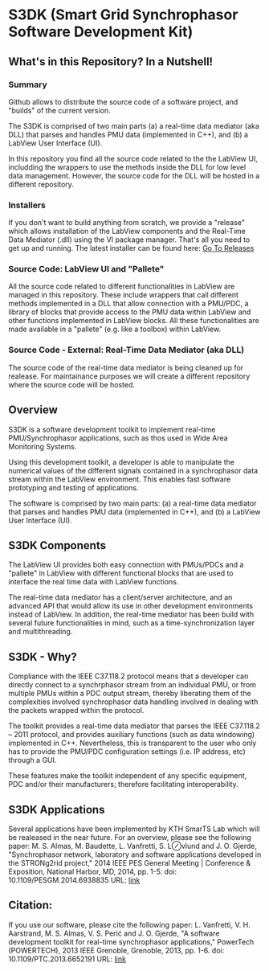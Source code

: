 # S3DK (Smart Grid Synchrophasor Software Development Kit)

## What's in this Repository? In a Nutshell!

### Summary
Github allows to distribute the source code of a software project, and "builds" of the current version.

The S3DK is comprised of two main parts (a) a real-time data mediator (aka DLL) that parses and handles PMU data (implemented in C++), and (b) a LabView User Interface (UI).

In this repository you find all the source code related to the the LabView UI, includding the wrappers to use the methods inside the DLL for low level data management.
However, the source code for the DLL will be hosted in a different repository.

### Installers
If you don't want to build anything from scratch, we provide a "release" which allows installation of the LabView components and the Real-Time Data Mediator (.dll) using the VI package manager. That's all you need to get up and running. The latest installer can be found here: [Go To Releases](https://github.com/SmarTS-Lab-Parapluie/S3DK/releases)

### Source Code: LabView UI and "Pallete"
All the source code related to different functionalities in LabView are managed in this repository. These include wrappers that call different methods implemented in a DLL that allow connection with a PMU/PDC, a library of blocks that provide access to the PMU data within LabView and other functions implemented in LabView blocks. All these functionalities are made available in a "pallete" (e.g. like a toolbox) within LabView.

### Source Code - External: Real-Time Data Mediator (aka DLL)
The source code of the real-time data mediator is being cleaned up for realease. For maintainance purposes we will create a different repository where the source code will be hosted.

## Overview
S3DK is a software development toolkit to implement real-time PMU/Synchrophasor applications, such as thos used in Wide Area Monitoring Systems. 

Using this development toolkit, a developer is able to manipulate the numerical values of the different signals contained in a synchrophasor data stream within the LabView environment. 
This enables fast software prototyping and testing of applications.

The software is comprised by two main parts: (a) a real-time data mediator that parses and handles PMU data (implemented in C++), and (b) a LabView User Interface (UI).

## S3DK Components
The LabView UI provides both easy connection with PMUs/PDCs and a "pallete" in LabView with different functional blocks that are used to interface the real time data with LabView functions.

The real-time data mediator has a client/server architecture, and an advanced API that would allow its use in other development environments instead of LabView. 
In addition, the real-time mediator has been build with several future functionalities in mind, such as a time-synchronization layer and multithreading.

## S3DK - Why?
Compliance with the IEEE C37.118.2 protocol means that a developer can directly connect to a synchrphasor stream from an individual PMU, or from multiple PMUs within a PDC output stream, thereby liberating them of the complexities involved synchrophasor data handling involved in dealing with the packets wrapped within the protocol.

The toolkit provides a real-time data mediator that parses the IEEE C37.118.2 – 2011 protocol, and provides auxiliary functions (such as data windowing) implemented in C++.
Nevertheless, this is transparent to the user who only has to provide the PMU/PDC configuration settings (i.e. IP address, etc) through a GUI.

These features make the toolkit independent of any specific equipment, PDC and/or their manufacturers; therefore facilitating interoperability.

## S3DK Applications
Several applications have been implemented by KTH SmarTS Lab which will be realeased in the near future. For an overview, please see the following paper:
M. S. Almas, M. Baudette, L. Vanfretti, S. L⊘vlund and J. O. Gjerde, "Synchrophasor network, laboratory and software applications developed in the STRONg2rid project," 2014 IEEE PES General Meeting | Conference & Exposition, National Harbor, MD, 2014, pp. 1-5.
doi: 10.1109/PESGM.2014.6938835
URL: [link](http://ieeexplore.ieee.org/stamp/stamp.jsp?tp=&arnumber=6938835&isnumber=6938773)

## Citation:
If you use our software, please cite the following paper:
L. Vanfretti, V. H. Aarstrand, M. S. Almas, V. S. Perić and J. O. Gjerde, "A software development toolkit for real-time synchrophasor applications," PowerTech (POWERTECH), 2013 IEEE Grenoble, Grenoble, 2013, pp. 1-6.
doi: 10.1109/PTC.2013.6652191
URL: [link](http://ieeexplore.ieee.org/stamp/stamp.jsp?tp=&arnumber=6652191&isnumber=6652052)


